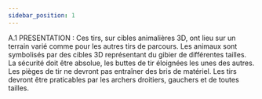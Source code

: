```yaml
---
sidebar_position: 1
---
```


A.1 PRESENTATION :
Ces tirs, sur cibles animalières 3D, ont lieu sur un terrain varié comme pour les autres tirs de parcours.
Les animaux sont symbolisés par des cibles 3D représentant du gibier de différentes tailles. La sécurité
doit être absolue, les buttes de tir éloignées les unes des autres. Les pièges de tir ne devront pas
entraîner des bris de matériel. Les tirs devront être praticables par les archers droitiers, gauchers et
de toutes tailles.
